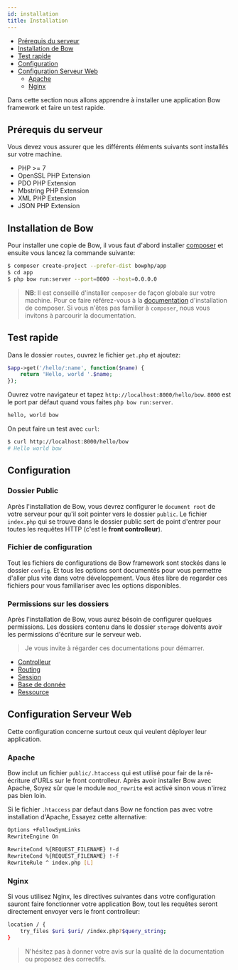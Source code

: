 ```yaml
---
id: installation
title: Installation
---
```


- [Prérequis du serveur](#prerequis-du-serveur)
- [Installation de Bow](#installation-de-bow)
- [Test rapide](#test-rapide)
- [Configuration](#configuration)
- [Configuration Serveur Web](#configuration-serveur-web)
  - [Apache](#apache)
  - [Nginx](#nginx)

Dans cette section nous allons apprendre à installer une application Bow framework et faire un test rapide.

## Prérequis du serveur

Vous devez vous assurer que les différents éléments suivants sont installés sur votre machine.

- PHP >= 7
- OpenSSL PHP Extension
- PDO PHP Extension
- Mbstring PHP Extension
- XML PHP Extension
- JSON PHP Extension

## Installation de Bow

Pour installer une copie de Bow, il vous faut d'abord installer [composer](https://getcomposer.org) et ensuite vous lancez la commande suivante:

```bash
$ composer create-project --prefer-dist bowphp/app
$ cd app
$ php bow run:server --port=8000 --host=0.0.0.0
```

> __NB__: Il est conseillé d'installer `composer` de façon globale sur votre machine. Pour ce faire référez-vous à la [documentation](https://getcomposer.org/download) d'installation de composer.
> Si vous n'êtes pas familier à `composer`, nous vous invitons à parcourir la documentation.

## Test rapide

Dans le dossier `routes`, ouvrez le fichier `get.php` et ajoutez:

```php
$app->get('/hello/:name', function($name) {
    return 'Hello, world '.$name;
});
```

Ouvrez votre navigateur et tapez `http://localhost:8000/hello/bow`. `8000` est le port par défaut quand vous faites `php bow run:server`.

```html
hello, world bow
```

On peut faire un test avec `curl`:

```sh
$ curl http://localhost:8000/hello/bow
# Hello world bow
```

## Configuration

### Dossier Public

Après l'installation de Bow, vous devrez configurer le `document root` de votre serveur pour qu'il soit pointer vers le dossier `public`. Le fichier `index.php` qui se trouve dans le dossier public sert de point d'entrer pour toutes les requêtes HTTP (c'est le **front controlleur**).

### Fichier de configuration

Tout les fichiers de configurations de Bow framework sont stockés dans le dossier `config`. Et tous les options sont documentés pour vous permettre d'aller plus vite dans votre développement. Vous êtes libre de regarder ces fichiers pour vous famillariser avec les options disponibles.

### Permissions sur les dossiers

Après l'installation de Bow, vous aurez bésoin de configurer quelques permissions. Les dossiers contenu dans le dossier `storage` doivents avoir les permissions d'écriture sur le serveur web.

> Je vous invite à régarder ces documentations pour démarrer.

- [Controlleur](./controllers.md)
- [Routing](./routing.md)
- [Session](./session.md)
- [Base de donnée](./database.md)
- [Ressource](./storage.md)

## Configuration Serveur Web

Cette configuration concerne surtout ceux qui veulent déployer leur application.

### Apache

Bow inclut un fichier `public/.htaccess` qui est utilisé pour fair de la ré-écriture d'URLs sur le front controlleur. Après avoir installer Bow avec Apache, Soyez sûr que le module `mod_rewrite` est activé sinon vous n'irrez pas bien loin.

Si le fichier `.htaccess` par defaut dans Bow ne fonction pas avec votre installation d'Apache, Essayez cette alternative:

```sh
Options +FollowSymLinks
RewriteEngine On

RewriteCond %{REQUEST_FILENAME} !-d
RewriteCond %{REQUEST_FILENAME} !-f
RewriteRule ^ index.php [L]
```

### Nginx

Si vous utilisez Nginx, les directives suivantes dans votre configuration sauront faire fonctionner votre application Bow, tout les requêtes seront directement envoyer vers le front controlleur:

```sh
location / {
    try_files $uri $uri/ /index.php?$query_string;
}
```

> N'hésitez pas à donner votre avis sur la qualité de la documentation ou proposez des correctifs.